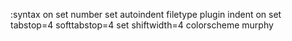 :syntax on
set number
set autoindent
filetype plugin indent on
set tabstop=4 softtabstop=4
set shiftwidth=4
colorscheme murphy
